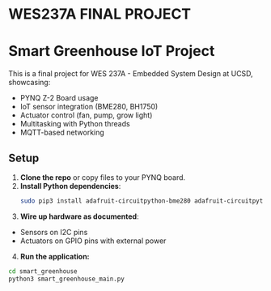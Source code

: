 # WES237A FINAL PROJECT

# Smart Greenhouse IoT Project

This is a final project for WES 237A - Embedded System Design at UCSD, showcasing:
- PYNQ Z-2 Board usage
- IoT sensor integration (BME280, BH1750)
- Actuator control (fan, pump, grow light)
- Multitasking with Python threads
- MQTT-based networking

## Setup

1. **Clone the repo** or copy files to your PYNQ board.
2. **Install Python dependencies**:
   ```bash
   sudo pip3 install adafruit-circuitpython-bme280 adafruit-circuitpython-bh1750 paho-mqtt
3. **Wire up hardware as documented**:
- Sensors on I2C pins
- Actuators on GPIO pins with external power

4. **Run the application:**

```bash
cd smart_greenhouse
python3 smart_greenhouse_main.py
